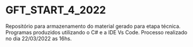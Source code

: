# GFT_START_4_2022
Repositório para armazenamento do material gerado para etapa técnica.
Programas produzidos utilizando o C# e a IDE Vs Code.
Processo realizado no dia 22/03/2022 as 16hs.
